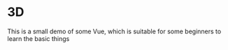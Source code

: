 # 3D
This is a small demo of some Vue, which is suitable for some beginners to learn the basic things
